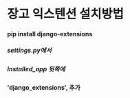 # 장고 익스텐션 설치방법



#### pip install django-extensions



##### settings.py에서

##### Installed_app 뒷쪽에 

#### 'django_extensions', 추가

